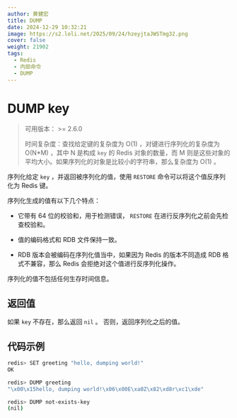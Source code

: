 ```yaml
---
author: 黄健宏
title: DUMP
date: 2024-12-29 10:32:21
image: https://s2.loli.net/2025/09/24/hzeyjtaJWSTmg32.png
cover: false
weight: 21902
tags:
  - Redis
  - 内部命令
  - DUMP
---
```


# DUMP key

> 可用版本： >= 2.6.0
> 
> 时间复杂度：查找给定键的复杂度为 O(1) ，对键进行序列化的复杂度为 O(N*M) ，其中 N 是构成 `key` 的 Redis 对象的数量，而 M 则是这些对象的平均大小。如果序列化的对象是比较小的字符串，那么复杂度为 O(1) 。

序列化给定 `key` ，并返回被序列化的值，使用 `RESTORE` 命令可以将这个值反序列化为 Redis 键。

序列化生成的值有以下几个特点：

- 它带有 64 位的校验和，用于检测错误， `RESTORE` 在进行反序列化之前会先检查校验和。
    
- 值的编码格式和 RDB 文件保持一致。
    
- RDB 版本会被编码在序列化值当中，如果因为 Redis 的版本不同造成 RDB 格式不兼容，那么 Redis 会拒绝对这个值进行反序列化操作。
    

序列化的值不包括任何生存时间信息。

## 返回值

如果 `key` 不存在，那么返回 `nil` 。 否则，返回序列化之后的值。

## 代码示例

```bash
redis> SET greeting "hello, dumping world!"
OK

redis> DUMP greeting
"\x00\x15hello, dumping world!\x06\x00E\xa0Z\x82\xd8r\xc1\xde"

redis> DUMP not-exists-key
(nil)
```